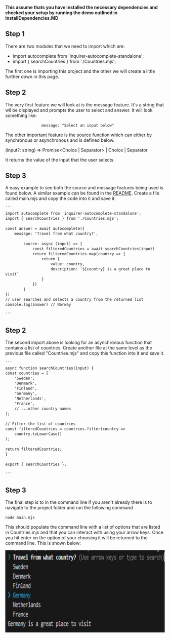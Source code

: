 __This assume thats you have installed the necessary dependencies and checked your setup by running the demo outlined in InstallDependencies.MD__

## Step 1

There are two modules that we need to import which are:

* import autocomplete from 'inquirer-autocomplete-standalone';
* import { searchCountries } from './Countries.mjs';

The first one is importing this project and the other we will create a little further down in this page.

## Step 2

The very first feature we will look at is the message feature. It's a string that wil be displayed and prompts the user to select and answer. It will look something like:

                    message: "Select an input below"

The other important feature is the source function which can either by synchronous or asynchronous and is defined below.

(input?: string) => Promise<Choice<Value> | Separator> | Choice<Value> | Separator

It returns the value of the input that the user selects.


## Step 3

A easy example to see both the source and message features being used is found below. A similar example can be found in the [README](https://github.com/mokkabonna/inquirer-autocomplete-prompt#usage). Create a file called main.mjs and copy the code into it and save it.

    ```
    import autocomplete from 'inquirer-autocomplete-standalone';
    import { searchCountries } from './Countries.mjs';

    const answer = await autocomplete({
        message: 'Travel from what country?',
        
            source: async (input) => {
                const filteredCountries = await searchCountries(input)
                return filteredCountries.map(country => {
                    return {
                        value: country,
                        description: `${country} is a great place to visit`
                    }
                })
            }
    })
    // user searches and selects a country from the returned list
    console.log(answer) // Norway

    ```

## Step 2

The second import above is looking for an asynchronous function that contains a list of countries. Create another file at the same level as the previous file called "Countries.mjs" and copy this function into it and save it. 

    ```  
    async function searchCountries(input) {
    const countries = [
        'Sweden',
        'Denmark',
        'Finland',
        'Germany',
        'Netherlands',
        'France',
        // ...other country names
    ];

    // Filter the list of countries
    const filteredCountries = countries.filter(country =>
        country.toLowerCase()
    );

    return filteredCountries;
    }

    export { searchCountries };
    
    ```
 
## Step 3


The final step is to in the command line if you aren't already there is to navigate to the  project folder and run the following command

    node main.mjs 

This should populate the command line with a list of options that are listed in Countries.mjs and that you can interact with using your arrow keys. Once you hit enter on the option of your choosing it will be returned to the command line. This is shown below:

<img src="Images/AddSource.JPG" alt="Page Limit Result" width="700" height="260">